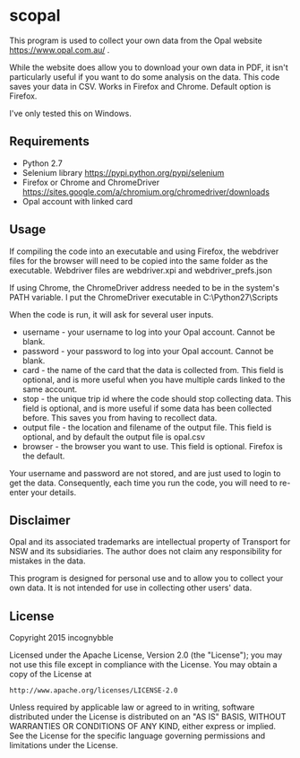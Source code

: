 # scopal

This program is used to collect your own data from the Opal website https://www.opal.com.au/ .

While the website does allow you to download your own data in PDF, it isn't particularly useful if you want to do some analysis on the data. This code saves your data in CSV. Works in Firefox and Chrome. Default option is Firefox.

I've only tested this on Windows.

## Requirements
* Python 2.7
* Selenium library https://pypi.python.org/pypi/selenium
* Firefox or Chrome and ChromeDriver https://sites.google.com/a/chromium.org/chromedriver/downloads
* Opal account with linked card

## Usage
If compiling the code into an executable and using Firefox, the webdriver files for the browser will need to be copied into the same folder as the executable. Webdriver files are webdriver.xpi and webdriver_prefs.json

If using Chrome, the ChromeDriver address needed to be in the system's PATH variable. I put the ChromeDriver executable in C:\Python27\Scripts

When the code is run, it will ask for several user inputs.
* username - your username to log into your Opal account. Cannot be blank.
* password - your password to log into your Opal account. Cannot be blank.
* card - the name of the card that the data is collected from. This field is optional, and is more useful when you have multiple cards linked to the same account.
* stop - the unique trip id where the code should stop collecting data. This field is optional, and is more useful if some data has been collected before. This saves you from having to recollect data.
* output file - the location and filename of the output file. This field is optional, and by default the output file is opal.csv
* browser - the browser you want to use. This field is optional. Firefox is the default.

Your username and password are not stored, and are just used to login to get the data. Consequently, each time you run the code, you will need to re-enter your details.

## Disclaimer
Opal and its associated trademarks are intellectual property of Transport for NSW and its subsidiaries. The author does not claim any responsibility for mistakes in the data.

This program is designed for personal use and to allow you to collect your own data. It is not intended for use in collecting other users' data.

## License
Copyright 2015 incognybble

Licensed under the Apache License, Version 2.0 (the "License");
you may not use this file except in compliance with the License.
You may obtain a copy of the License at

    http://www.apache.org/licenses/LICENSE-2.0

Unless required by applicable law or agreed to in writing, software
distributed under the License is distributed on an "AS IS" BASIS,
WITHOUT WARRANTIES OR CONDITIONS OF ANY KIND, either express or implied.
See the License for the specific language governing permissions and
limitations under the License.
